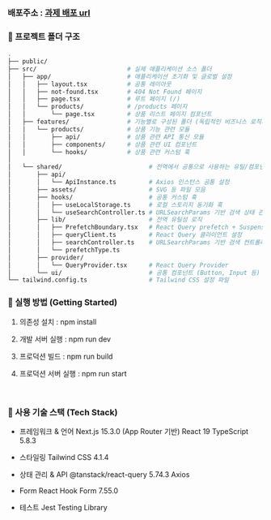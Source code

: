 ### 배포주소 : <a href="weebur-coding-test.vercel.app" target="_blank">과제 배포 url</a>

### 📁 프로젝트 폴더 구조

```bash
.
├── public/
├── src/                         # 실제 애플리케이션 소스 폴더
│   ├── app/                     # 애플리케이션 초기화 및 글로벌 설정
│   │   ├── layout.tsx           # 공통 레이아웃
│   │   ├── not-found.tsx        # 404 Not Found 페이지
│   │   ├── page.tsx             # 루트 페이지 (/)
│   │   └── products/            # /products 페이지
│   │       └── page.tsx         # 상품 리스트 페이지 컴포넌트
│   ├── features/                # 기능별로 구성된 폴더 (독립적인 비즈니스 로직과 UI 포함)
│   │   └── products/            # 상품 기능 관련 모듈
│   │       ├── api/             # 상품 관련 API 통신 모듈
│   │       ├── components/      # 상품 관련 UI 컴포넌트
│   │       └── hooks/           # 상품 관련 커스텀 훅
│
│   └── shared/                        # 전역에서 공통으로 사용하는 유틸/컴포넌트 모음
│       ├── api/
│       │   └── ApiInstance.ts         # Axios 인스턴스 공통 설정
│       ├── assets/                    # SVG 등 파일 모음
│       ├── hooks/                     # 공통 커스텀 훅
│       │   ├── useLocalStorage.ts     # 로컬 스토리지 동기화 훅
│       │   └── useSearchController.ts # URLSearchParams 기반 검색 상태 관리 훅
│       ├── lib/                       # 전역 유틸성 로직
│       │   ├── PrefetchBoundary.tsx   # React Query prefetch + Suspense 래퍼 컴포넌트
│       │   ├── queryClient.ts         # React Query 클라이언트 설정
│       │   ├── searchController.ts    # URLSearchParams 기반 검색 컨트롤러
│       │   └── prefetchType.ts
│       ├── provider/
│       │   └── QueryProvider.tsx      # React Query Provider
│       └── ui/                        # 공통 컴포넌트 (Button, Input 등)
└── tailwind.config.ts                 # Tailwind CSS 설정 파일
```

### 🚀 실행 방법 (Getting Started)

1. 의존성 설치 : npm install

2. 개발 서버 실행 : npm run dev

3. 프로덕션 빌드 : npm run build

4. 프로덕션 서버 실행 : npm run start

</br>

### 🧱 사용 기술 스택 (Tech Stack)

- 프레임워크 & 언어
  Next.js 15.3.0 (App Router 기반)
  React 19
  TypeScript 5.8.3

- 스타일링
  Tailwind CSS 4.1.4

- 상태 관리 & API
  @tanstack/react-query 5.74.3
  Axios

- Form
  React Hook Form 7.55.0

- 테스트
  Jest
  Testing Library
